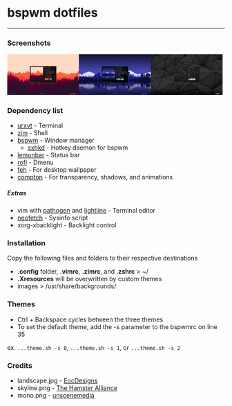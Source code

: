 # bspwm dotfiles
---
### Screenshots
<img src="screenshots/warm.png?raw=true" width="33%"><img src="screenshots/cool.png?raw=true" width="33%"><img src="screenshots/mono.png?raw=true" width="33%">

### Dependency list
- [urxvt](https://wiki.archlinux.org/index.php/rxvt-unicode) - Terminal
- [zim](https://github.com/eriner/zim) - Shell
- [bspwm](https://github.com/baskerville/bspwm) - Window manager
    - [sxhkd](https://github.com/baskerville/sxhkd) - Hotkey daemon for bspwm
- [lemonbar](https://github.com/LemonBoy/bar) - Status bar
- [rofi](https://github.com/DaveDavenport/rofi) - Dmenu
- [feh](https://github.com/derf/feh) - For desktop wallpaper
- [compton](https://github.com/chjj/compton) - For transparency, shadows, and animations

##### Extras
- vim with [pathogen](https://github.com/tpope/vim-pathogen) and [lightline](https://github.com/itchyny/lightline.vim) - Terminal editor
- [neofetch](https://github.com/dylanaraps/neofetch) - Sysinfo script
- xorg-xbacklight - Backlight control

### Installation
Copy the following files and folders to their respective destinations
- **.config** folder, **.vimrc**, **.zimrc**, and **.zshrc** > ~/
- **.Xresources** will be overwritten by custom themes
- images > /usr/share/backgrounds/

### Themes
- Ctrl + Backspace cycles between the three themes
- To set the default theme, add the -s <number> parameter to the bspwmrc on line 35

ex. `...theme.sh -s 0`, `...theme.sh -s 1`, or `...theme.sh -s 2`

### Credits
- landscape.jpg - [EocDesigns](http://eocdesigns.deviantart.com/art/Flat-Landscape-554894483)
- skyline.png - [The Hamster Alliance](http://www.hamsteralliance.com/)
- mono.png - [unscenemedia](http://unscenemedia.deviantart.com/art/Low-Poly-Dual-Screen-Wallpaper-580474565)

